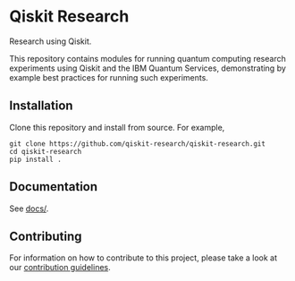# Qiskit Research

Research using Qiskit.

This repository contains modules for running quantum computing research experiments
using Qiskit and the IBM Quantum Services, demonstrating by example best practices
for running such experiments.

## Installation
Clone this repository and install from source. For example,

    git clone https://github.com/qiskit-research/qiskit-research.git
    cd qiskit-research
    pip install .

## Documentation

See [docs/](docs/).

## Contributing

For information on how to contribute to this project, please take a look at our [contribution guidelines](CONTRIBUTING.md).